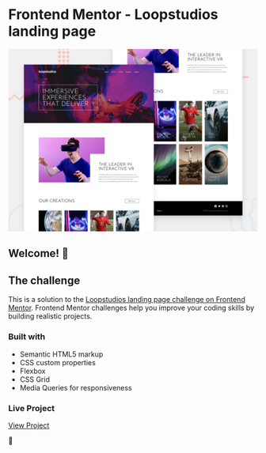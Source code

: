 # Frontend Mentor - Loopstudios landing page

![Design preview for the Loopstudios landing page coding challenge](./design/desktop-preview.jpg)

## Welcome! 👋


## The challenge
This is a solution to the [Loopstudios landing page challenge on Frontend Mentor](https://www.frontendmentor.io/challenges/loopstudios-landing-page-N88J5Onjw). Frontend Mentor challenges help you improve your coding skills by building realistic projects. 

### Built with

- Semantic HTML5 markup
- CSS custom properties
- Flexbox
- CSS Grid
- Media Queries for responsiveness

### Live Project
[View Project](https://trishachi.github.io/Loopstudios/)

🚀
